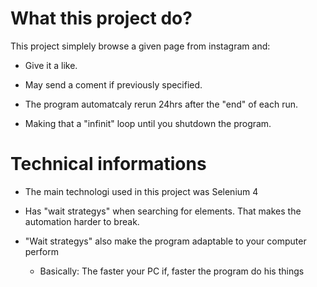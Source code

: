 # What this project do?
This project simplely browse a given page from instagram and:

- Give it a like.

- May send a coment if previously specified.

- The program automatcaly rerun 24hrs after the "end" of each run.

- Making that a "infinit" loop until you shutdown the program.

# Technical informations

- The main technologi used in this project was
Selenium 4

- Has "wait strategys" when searching for elements. That makes the automation
harder to break.

- "Wait strategys" also make the program adaptable to your computer perform

    - Basically: The faster your PC if, faster the program do his things


